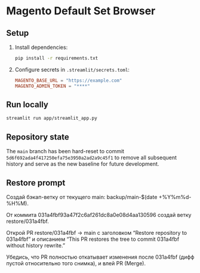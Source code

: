 # Magento Default Set Browser

## Setup

1. Install dependencies:
   ```bash
   pip install -r requirements.txt
   ```
2. Configure secrets in `.streamlit/secrets.toml`:
   ```toml
   MAGENTO_BASE_URL = "https://example.com"
   MAGENTO_ADMIN_TOKEN = "****"
   ```

## Run locally

```bash
streamlit run app/streamlit_app.py
```

## Repository state

The `main` branch has been hard-reset to commit `5d6f692ada4f417250efa75e3950a2ad2a9c45f1` to remove all subsequent history and serve as the new baseline for future development.

## Restore prompt 
Создай бэкап-ветку от текущего main: backup/main-$(date +%Y%m%d-%H%M).

От коммита 031a4fbf93a47f2c6af261dc8a0e08d4aa130596 создай ветку restore/031a4fbf.

Открой PR restore/031a4fbf → main с заголовком “Restore repository to 031a4fbf” и описанием “This PR restores the tree to commit 031a4fbf without history rewrite.”

Убедись, что PR полностью откатывает изменения после 031a4fbf (дифф пустой относительно того снимка), и влей PR (Merge).
